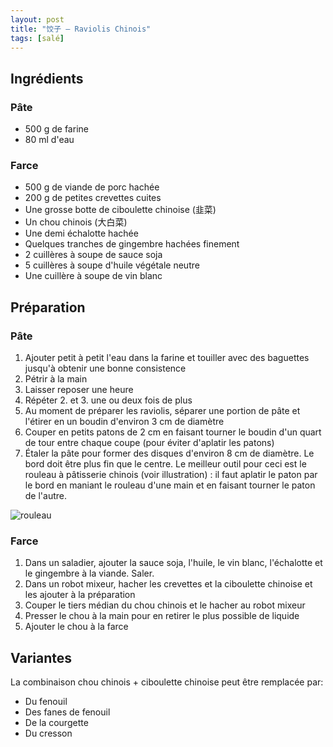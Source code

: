 ```yaml
---
layout: post
title: "饺子 – Raviolis Chinois"
tags: [salé]
---
```

## Ingrédients
### Pâte
* 500 g de farine
* 80 ml d'eau

### Farce
* 500 g de viande de porc hachée
* 200 g de petites crevettes cuites
* Une grosse botte de ciboulette chinoise (韭菜)
* Un chou chinois (大白菜)
* Une demi échalotte hachée
* Quelques tranches de gingembre hachées finement
* 2 cuillères à soupe de sauce soja
* 5 cuillères à soupe d'huile végétale neutre
* Une cuillère à soupe de vin blanc

## Préparation
### Pâte
1. Ajouter petit à petit l'eau dans la farine et touiller avec des baguettes jusqu'à obtenir une bonne consistence
2. Pétrir à la main
3. Laisser reposer une heure
4. Répéter 2. et 3. une ou deux fois de plus
5. Au moment de préparer les raviolis, séparer une portion de pâte et l'étirer en un boudin d'environ 3 cm de diamètre
6. Couper en petits patons de 2 cm en faisant tourner le boudin d'un quart de tour entre chaque coupe (pour éviter d'aplatir les patons)
7. Étaler la pâte pour former des disques d'environ 8 cm de diamètre. Le bord doit être plus fin que le centre. Le meilleur outil pour ceci est le rouleau à pâtisserie chinois (voir illustration) : il faut aplatir le paton par le bord en maniant le rouleau d'une main et en faisant tourner le paton de l'autre.

![rouleau]({{site.baseurl}}/assets/rouleau.jpeg)

### Farce
1. Dans un saladier, ajouter la sauce soja, l'huile, le vin blanc, l'échalotte et le gingembre à la viande. Saler.
2. Dans un robot mixeur, hacher les crevettes et la ciboulette chinoise et les ajouter à la préparation
3. Couper le tiers médian du chou chinois et le hacher au robot mixeur
4. Presser le chou à la main pour en retirer le plus possible de liquide
5. Ajouter le chou à la farce

## Variantes
La combinaison chou chinois + ciboulette chinoise peut être remplacée par:
- Du fenouil
- Des fanes de fenouil
- De la courgette
- Du cresson
